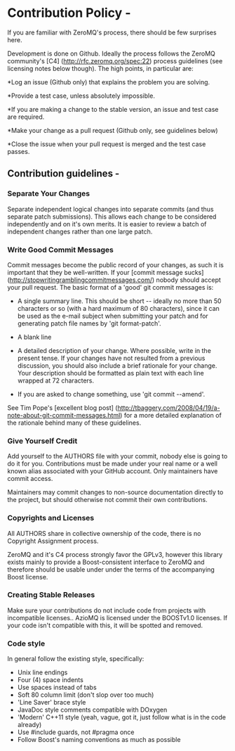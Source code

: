 # Contribution Policy -

If you are familiar with ZeroMQ's process, there should be few surprises here.

Development is done on Github. Ideally the process follows the ZeroMQ community's
[C4] (http://rfc.zeromq.org/spec:22) process guidelines (see licensing notes
below though). The high points, in particular are:

*Log an issue (Github only) that explains the problem you are solving.

*Provide a test case, unless absolutely impossible.

*If you are making a change to the stable version, an issue and test case
are required.

*Make your change as a pull request (Github only, see guidelines below)

*Close the issue when your pull request is merged and the test case passes.

## Contribution guidelines -

### Separate Your Changes

Separate independent logical changes into separate commits (and thus separate
patch submissions). This allows each change to be considered independently and
on it's own merits.  It is easier to review a batch of independent changes rather
than one large patch.

### Write Good Commit Messages

Commit messages become the public record of your changes, as such it is important
that they be well-written. If your [commit message sucks] (http://stopwritingramblingcommitmessages.com/)
nobody should accept your pull request.  The basic format of a 'good' git commit
messages is:

* A single summary line.  This should be short -- ideally no more than 50 characters
or so (with a hard maximum of 80 characters), since it can be used as the e-mail
subject when submitting your patch and for generating patch file names by
'git format-patch'.

* A blank line

* A detailed description of your change.  Where possible, write in the present tense.
If your changes have not resulted from a previous discussion, you should also
include a brief rationale for your change.  Your description should be formatted
as plain text with each line wrapped at 72 characters.

* If you are asked to change something, use 'git commit --amend'.

See Tim Pope's [excellent blog post] (http://tbaggery.com/2008/04/19/a-note-about-git-commit-messages.html)
for a more detailed explanation of the rationale behind many of these guidelines.

### Give Yourself Credit

Add yourself to the AUTHORS file with your commit, nobody else is going to do it
for you.  Contributions must be made under your real name or a well known alias
associated with your GitHub account.  Only maintainers have commit access.

Maintainers may commit changes to non-source documentation directly to the project,
but should otherwise not commit their own contributions.

### Copyrights and Licenses
All AUTHORS share in collective ownership of the code, there is no Copyright
Assignment process.

ZeroMQ and it's C4 process strongly favor the GPLv3, however this library exists
mainly to provide a Boost-consistent interface to ZeroMQ and therefore should be
usable under under the terms of the accompanying Boost license.

### Creating Stable Releases

Make sure your contributions do not include code from projects with incompatible
licenses.. AzioMQ is licensed under the BOOSTv1.0 licenses.
If your code isn't compatible with this, it will be spotted and removed.

### Code style

In general follow the existing style, specifically:
* Unix line endings
* Four (4) space indents
* Use spaces instead of tabs
* Soft 80 column limit (don't slop over too much)
* 'Line Saver' brace style
* JavaDoc style comments compatible with DOxygen
* 'Modern' C++11 style (yeah, vague, got it, just follow what is in the code
already)
* Use #include guards, not #pragma once
* Follow Boost's naming conventions as much as possible
